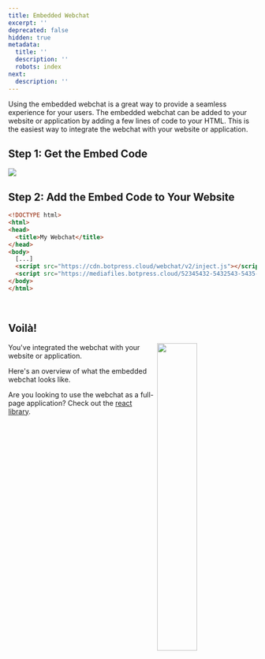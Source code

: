 ```yaml
---
title: Embedded Webchat
excerpt: ''
deprecated: false
hidden: true
metadata:
  title: ''
  description: ''
  robots: index
next:
  description: ''
---
```

Using the embedded webchat is a great way to provide a seamless experience for your users. The embedded webchat can be added to your website or application by adding a few lines of code to your HTML. This is the easiest way to integrate the webchat with your website or application.

## Step 1: Get the Embed Code

![](https://files.readme.io/a0f0782-image.png)

## Step 2: Add the Embed Code to Your Website

```html {8-9}
<!DOCTYPE html>
<html>
<head>
  <title>My Webchat</title>
</head>
<body>
  [...]
  <script src="https://cdn.botpress.cloud/webchat/v2/inject.js"></script>
  <script src="https://mediafiles.botpress.cloud/52345432-5432543-5435-435545434/webchat/v2/config.js"></script>
</body>
</html>
```

<br />

## Voilà!

<Image align="right" width="40% " src="https://files.readme.io/5f7d7ed-image.png" />

You've integrated the webchat with your website or application.

Here's an overview of what the embedded webchat looks like.

Are you looking to use the webchat as a full-page application? Check out the [react library](react).
